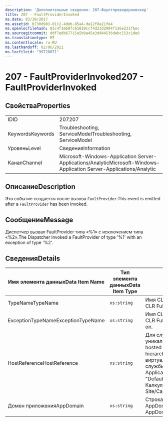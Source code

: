 ```yaml
---
description: 'Дополнительные сведения: 207-Фаултпровидеринвокед'
title: 207 - FaultProviderInvoked
ms.date: 03/30/2017
ms.assetid: b730d903-01c2-4deb-85a4-da12f8a21fe4
ms.openlocfilehash: 03c4f1669fc61019ccf4d23d2994f136e231fbec
ms.sourcegitcommit: ddf7edb67715a5b9a45e3dd44536dabc153c1de0
ms.translationtype: MT
ms.contentlocale: ru-RU
ms.lasthandoff: 02/06/2021
ms.locfileid: "99728071"
---
```

# <a name="207---faultproviderinvoked"></a><span data-ttu-id="f1e36-103">207 - FaultProviderInvoked</span><span class="sxs-lookup"><span data-stu-id="f1e36-103">207 - FaultProviderInvoked</span></span>

## <a name="properties"></a><span data-ttu-id="f1e36-104">Свойства</span><span class="sxs-lookup"><span data-stu-id="f1e36-104">Properties</span></span>  
  
|||  
|-|-|  
|<span data-ttu-id="f1e36-105">ID</span><span class="sxs-lookup"><span data-stu-id="f1e36-105">ID</span></span>|<span data-ttu-id="f1e36-106">207</span><span class="sxs-lookup"><span data-stu-id="f1e36-106">207</span></span>|  
|<span data-ttu-id="f1e36-107">Keywords</span><span class="sxs-lookup"><span data-stu-id="f1e36-107">Keywords</span></span>|<span data-ttu-id="f1e36-108">Troubleshooting, ServiceModel</span><span class="sxs-lookup"><span data-stu-id="f1e36-108">Troubleshooting, ServiceModel</span></span>|  
|<span data-ttu-id="f1e36-109">Уровень</span><span class="sxs-lookup"><span data-stu-id="f1e36-109">Level</span></span>|<span data-ttu-id="f1e36-110">Сведения</span><span class="sxs-lookup"><span data-stu-id="f1e36-110">Information</span></span>|  
|<span data-ttu-id="f1e36-111">Канал</span><span class="sxs-lookup"><span data-stu-id="f1e36-111">Channel</span></span>|<span data-ttu-id="f1e36-112">Microsoft-Windows-Application Server-Applications/Analytic</span><span class="sxs-lookup"><span data-stu-id="f1e36-112">Microsoft-Windows-Application Server-Applications/Analytic</span></span>|  
  
## <a name="description"></a><span data-ttu-id="f1e36-113">Описание</span><span class="sxs-lookup"><span data-stu-id="f1e36-113">Description</span></span>  

 <span data-ttu-id="f1e36-114">Это событие создается после вызова `FaultProvider`.</span><span class="sxs-lookup"><span data-stu-id="f1e36-114">This event is emitted after a `FaultProvider` has been invoked.</span></span>  
  
## <a name="message"></a><span data-ttu-id="f1e36-115">Сообщение</span><span class="sxs-lookup"><span data-stu-id="f1e36-115">Message</span></span>  

 <span data-ttu-id="f1e36-116">Диспетчер вызвал FaultProvider типа «%1» с исключением типа «%2».</span><span class="sxs-lookup"><span data-stu-id="f1e36-116">The Dispatcher invoked a FaultProvider of type '%1' with an exception of type '%2'.</span></span>  
  
## <a name="details"></a><span data-ttu-id="f1e36-117">Сведения</span><span class="sxs-lookup"><span data-stu-id="f1e36-117">Details</span></span>  
  
|<span data-ttu-id="f1e36-118">Имя элемента данных</span><span class="sxs-lookup"><span data-stu-id="f1e36-118">Data Item Name</span></span>|<span data-ttu-id="f1e36-119">Тип элемента данных</span><span class="sxs-lookup"><span data-stu-id="f1e36-119">Data Item Type</span></span>|<span data-ttu-id="f1e36-120">Описание</span><span class="sxs-lookup"><span data-stu-id="f1e36-120">Description</span></span>|  
|--------------------|--------------------|-----------------|  
|<span data-ttu-id="f1e36-121">TypeName</span><span class="sxs-lookup"><span data-stu-id="f1e36-121">TypeName</span></span>|`xs:string`|<span data-ttu-id="f1e36-122">Имя CLR FullName типа вызванного инспектора `FaultProvider`.</span><span class="sxs-lookup"><span data-stu-id="f1e36-122">The CLR FullName of the type of the invoked `FaultProvider`.</span></span>|  
|<span data-ttu-id="f1e36-123">ExceptionTypeName</span><span class="sxs-lookup"><span data-stu-id="f1e36-123">ExceptionTypeName</span></span>|`xs:string`|<span data-ttu-id="f1e36-124">Имя CLR FullName исключения, обработанного `FaultProvider`.</span><span class="sxs-lookup"><span data-stu-id="f1e36-124">The CLR FullName of the exception that the `FaultProvider` has operated on.</span></span>|  
|<span data-ttu-id="f1e36-125">HostReference</span><span class="sxs-lookup"><span data-stu-id="f1e36-125">HostReference</span></span>|`xs:string`|<span data-ttu-id="f1e36-126">Для служб, размещенных на веб-узле, это поле является уникальным идентификатором службы в веб-иерархии.</span><span class="sxs-lookup"><span data-stu-id="f1e36-126">For Web-hosted services, this field uniquely identifies the service in the Web hierarchy.</span></span> <span data-ttu-id="f1e36-127">Его формат определяется как "имя веб-сайта виртуальный путь к приложению&#124;виртуальный путь службы&#124;ServiceName".</span><span class="sxs-lookup"><span data-stu-id="f1e36-127">Its format is defined as 'Web Site Name Application Virtual Path&#124;Service Virtual Path&#124;ServiceName'.</span></span> <span data-ttu-id="f1e36-128">Пример: "Default Web site/Калкулатораппликатион&#124;/Калкулаторсервице.СВК&#124;CalculatorService".</span><span class="sxs-lookup"><span data-stu-id="f1e36-128">Example: 'Default Web Site/CalculatorApplication&#124;/CalculatorService.svc&#124;CalculatorService'.</span></span>|  
|<span data-ttu-id="f1e36-129">Домен приложения</span><span class="sxs-lookup"><span data-stu-id="f1e36-129">AppDomain</span></span>|`xs:string`|<span data-ttu-id="f1e36-130">Строка, возвращаемая AppDomain.CurrentDomain.FriendlyName.</span><span class="sxs-lookup"><span data-stu-id="f1e36-130">The string returned by AppDomain.CurrentDomain.FriendlyName.</span></span>|
